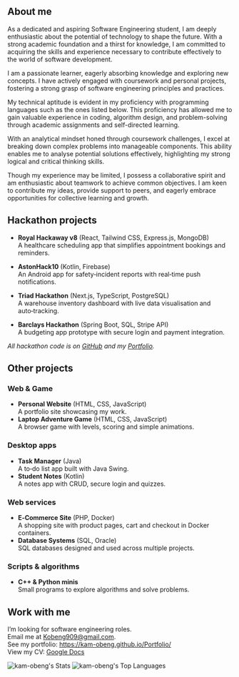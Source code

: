 ## About me

As a dedicated and aspiring Software Engineering student, I am deeply enthusiastic about the potential of technology to shape the future. With a strong academic foundation and a thirst for knowledge, I am committed to acquiring the skills and experience necessary to contribute effectively to the world of software development.

I am a passionate learner, eagerly absorbing knowledge and exploring new concepts. I have actively engaged with coursework and personal projects, fostering a strong grasp of software engineering principles and practices.

My technical aptitude is evident in my proficiency with programming languages such as the ones listed below. This proficiency has allowed me to gain valuable experience in coding, algorithm design, and problem-solving through academic assignments and self-directed learning.

With an analytical mindset honed through coursework challenges, I excel at breaking down complex problems into manageable components. This ability enables me to analyse potential solutions effectively, highlighting my strong logical and critical thinking skills.

Though my experience may be limited, I possess a collaborative spirit and am enthusiastic about teamwork to achieve common objectives. I am keen to contribute my ideas, provide support to peers, and eagerly embrace opportunities for collective learning and growth.

## Hackathon projects

- **Royal Hackaway v8** (React, Tailwind CSS, Express.js, MongoDB)  
  A healthcare scheduling app that simplifies appointment bookings and reminders.

- **AstonHack10** (Kotlin, Firebase)  
  An Android app for safety‑incident reports with real‑time push notifications.

- **Triad Hackathon** (Next.js, TypeScript, PostgreSQL)  
  A warehouse inventory dashboard with live data visualisation and auto‑tracking.

- **Barclays Hackathon** (Spring Boot, SQL, Stripe API)  
  A budgeting app prototype with secure login and payment integration.

_All hackathon code is on [GitHub](https://github.com/yourusername) and my [Portfolio](https://kam-obeng.github.io/Portfolio/)._

## Other projects

### Web & Game  
- **Personal Website** (HTML, CSS, JavaScript)  
  A portfolio site showcasing my work.  
- **Laptop Adventure Game** (HTML, CSS, JavaScript)  
  A browser game with levels, scoring and simple animations.

### Desktop apps  
- **Task Manager** (Java)  
  A to‑do list app built with Java Swing.  
- **Student Notes** (Kotlin)  
  A notes app with CRUD, secure login and quizzes.

### Web services  
- **E‑Commerce Site** (PHP, Docker)  
  A shopping site with product pages, cart and checkout in Docker containers.  
- **Database Systems** (SQL, Oracle)  
  SQL databases designed and used across multiple projects.

### Scripts & algorithms  
- **C++ & Python minis**  
  Small programs to explore algorithms and solve problems.

## Work with me

I’m looking for software engineering roles.  
Email me at [Kobeng909@gmail.com](mailto:Kobeng909@gmail.com).  
See my portfolio: https://kam-obeng.github.io/Portfolio/  
View my CV: [Google Docs](https://docs.google.com/document/d/1G_ZTXSRURSF1y1AHPXOcIKxt4848kuziFJE2UbDbvSk/edit?usp=sharing)

![kam-obeng's Stats](https://github-readme-stats.vercel.app/api?username=kam-obeng&theme=vue-dark&show_icons=true&hide_border=true&count_private=true)
![kam-obeng's Top Languages](https://github-readme-stats.vercel.app/api/top-langs/?username=kam-obeng&theme=vue-dark&show_icons=true&hide_border=true&layout=compact)
<!---
kam-obeng/kam-obeng is a ✨ special ✨ repository because its `README.md` (this file) appears on your GitHub profile.
You can click the Preview link to take a look at your changes.
--->
